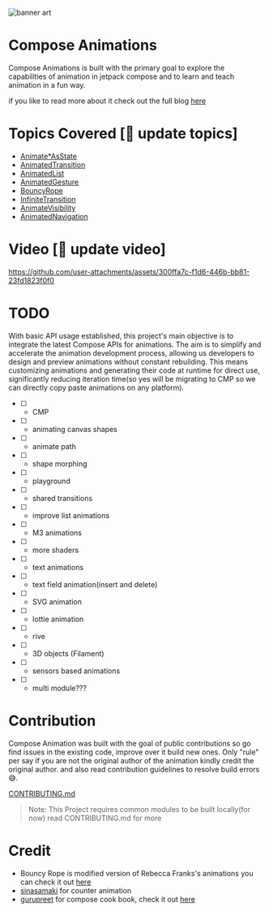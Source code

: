 ![banner art](https://github.com/MadFlasheroo7/Compose-Animations/assets/57130085/109b9237-3fa5-48c5-80a3-8bddf256ead5)

# Compose Animations

Compose Animations is built with the primary goal to explore the capabilities of animation in
jetpack compose
and to learn and teach animation in a fun way.

if you like to read more about it check out the full
blog [here](https://blog.realogs.in/animating-jetpack-compose-ui/)

# Topics Covered [🚧 update topics]

- [Animate*AsState](app/src/main/java/com/example/animations/ui/screens/AnimateValueAsState.kt)
- [AnimatedTransition](app/src/main/java/com/example/animations/ui/screens/AnimatedTransition.kt)
- [AnimatedList](app/src/main/java/com/example/animations/ui/screens/AnimateList.kt)
- [AnimatedGesture](app/src/main/java/com/example/animations/ui/screens/AnimateGestures.kt)
- [BouncyRope](app/src/main/java/com/example/animations/ui/screens/BouncyRopes.kt)
- [InfiniteTransition](app/src/main/java/com/example/animations/ui/screens/InfiniteRotation.kt)
- [AnimateVisibility](app/src/main/java/com/example/animations/ui/screens/AnimateVisibility.kt)
- [AnimatedNavigation](app/src/main/java/com/example/animations/ui/screens/AniamtedNav.kt)

# Video [🚧 update video]

https://github.com/user-attachments/assets/300ffa7c-f1d6-446b-bb81-23fd1823f0f0

# TODO

With basic API usage established, this project's main objective is to integrate the latest Compose
APIs for animations. The aim is to simplify and accelerate the animation development process,
allowing us developers to design and preview animations without constant rebuilding. This means
customizing animations and generating their code at runtime for direct use, significantly reducing
iteration time(so yes will be migrating to CMP so we can directly copy paste animations on any platform).

- [ ] - CMP
- [ ] - animating canvas shapes
- [ ] - animate path
- [ ] - shape morphing
- [ ] - playground
- [ ] - shared transitions
- [ ] - improve list animations
- [ ] - M3 animations
- [ ] - more shaders
- [ ] - text animations
- [ ] - text field animation(insert and delete)
- [ ] - SVG animation
- [ ] - lottie animation
- [ ] - rive
- [ ] - 3D objects (Filament)
- [ ] - sensors based animations


- [ ] - multi module???

# Contribution

Compose Animation was built with the goal of public contributions so go find issues in the existing
code, improve over it
build new ones. Only "rule" per say if you are not the original author of the animation kindly
credit the original author.
and also read contribution guidelines to resolve build errors 😅.

[CONTRIBUTING.md](CONTRIBUTING.md)

> Note: This Project requires common modules to be built locally(for now) read CONTRIBUTING.md for
> more

# Credit

- Bouncy Rope is modified version of Rebecca Franks's animations you can check it
  out [here](https://github.com/riggaroo/compose-playtime)
- [sinasamaki](https://twitter.com/sinasamaki) for counter animation
- [gurupreet](https://x.com/_gurupreet) for compose cook book, check it
  out [here](https://github.com/Gurupreet/ComposeCookBook)
